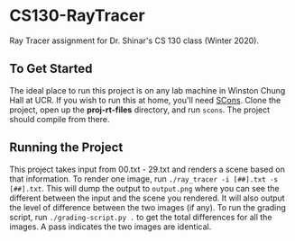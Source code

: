 # CS130-RayTracer
Ray Tracer assignment for Dr. Shinar's CS 130 class (Winter 2020).

## To Get Started
The ideal place to run this project is on any lab machine in Winston Chung Hall at UCR. If you wish to run this at home, you'll need [SCons](https://scons.org/pages/download.html). Clone the project, open up the **proj-rt-files** directory, and run `scons`. The project should compile from there.

## Running the Project
This project takes input from 00.txt - 29.txt and renders a scene based on that information. To render one image, run `./ray_tracer -i [##].txt -s [##].txt`. This will dump the output to `output.png` where you can see the different between the input and the scene you rendered. It will also output the level of difference between the two images (if any). To run the grading script, run `./grading-script.py .` to get the total differences for all the images. A pass indicates the two images are identical. 
